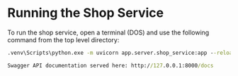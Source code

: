# Running the Shop Service

To run the shop service, open a terminal (DOS) and use the following command from the top level directory:

```cmd
.venv\Scripts\python.exe -m uvicorn app.server.shop_service:app --reload

Swagger API documentation served here: http://127.0.0.1:8000/docs
